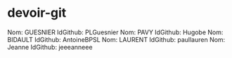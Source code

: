 # devoir-git
Nom: GUESNIER                IdGithub: PLGuesnier
Nom: PAVY                 IdGithub: Hugobe
Nom:  BIDAULT               IdGithub: AntoineBPSL
Nom: LAURENT         IdGithub: paullauren
Nom: Jeanne          IdGithub: jeeeanneee
